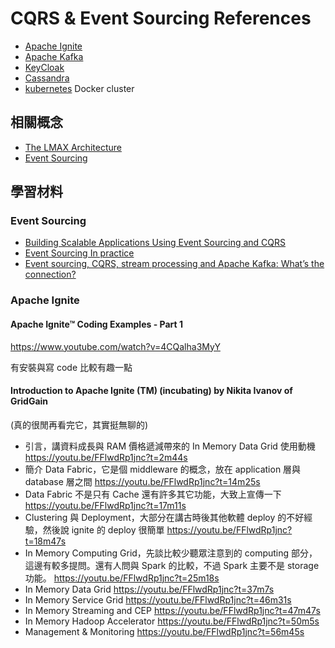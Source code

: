 # CQRS & Event Sourcing References

* [Apache Ignite](https://ignite.apache.org/)
* [Apache Kafka](https://kafka.apache.org/)
* [KeyCloak](http://www.keycloak.org/)
* [Cassandra](http://cassandra.apache.org/)
* [kubernetes](https://kubernetes.io/) Docker cluster

## 相關概念

* [The LMAX Architecture](https://martinfowler.com/articles/lmax.html)
* [Event Sourcing](https://martinfowler.com/eaaDev/EventSourcing.html)

## 學習材料

### Event Sourcing

* [Building Scalable Applications Using Event Sourcing and CQRS](https://medium.com/technology-learning/event-sourcing-and-cqrs-a-look-at-kafka-e0c1b90d17d8)
* [Event Sourcing In practice](http://ookami86.github.io/event-sourcing-in-practice/index.html)
* [Event sourcing, CQRS, stream processing and Apache Kafka: What’s the connection?](https://www.confluent.io/blog/event-sourcing-cqrs-stream-processing-apache-kafka-whats-connection/)


### Apache Ignite


#### Apache Ignite™ Coding Examples - Part 1

https://www.youtube.com/watch?v=4CQalha3MyY

有安裝與寫 code 比較有趣一點

#### Introduction to Apache Ignite (TM) (incubating) by Nikita Ivanov of GridGain

(真的很閒再看完它，其實挺無聊的)

* 引言，講資料成長與 RAM 價格遞減帶來的 In Memory Data Grid 使用動機 https://youtu.be/FFlwdRp1jnc?t=2m44s
* 簡介 Data Fabric，它是個 middleware 的概念，放在 application 層與 database 層之間 https://youtu.be/FFlwdRp1jnc?t=14m25s
* Data Fabric 不是只有 Cache 還有許多其它功能，大致上宣傳一下 https://youtu.be/FFlwdRp1jnc?t=17m11s
* Clustering 與 Deployment，大部分在講古時後其他軟體 deploy 的不好經驗，然後說 ignite 的 deploy 很簡單 https://youtu.be/FFlwdRp1jnc?t=18m47s
* In Memory Computing Grid，先談比較少聽眾注意到的 computing 部分，這邊有較多提問。還有人問與 Spark 的比較，不過 Spark 主要不是 storage 功能。 https://youtu.be/FFlwdRp1jnc?t=25m18s
* In Memory Data Grid https://youtu.be/FFlwdRp1jnc?t=37m7s
* In Memory Service Grid https://youtu.be/FFlwdRp1jnc?t=46m31s
* In Memory Streaming and CEP https://youtu.be/FFlwdRp1jnc?t=47m47s
* In Memory Hadoop Accelerator https://youtu.be/FFlwdRp1jnc?t=50m5s
* Management & Monitoring https://youtu.be/FFlwdRp1jnc?t=56m45s
